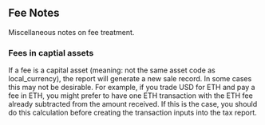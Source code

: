 ## Fee Notes
Miscellaneous notes on fee treatment.

### Fees in captial assets
If a fee is a capital asset (meaning: not the same asset code as local_currency), the report will generate a new sale record. In some cases this may not be desirable. For example, if you trade USD for ETH and pay a fee in ETH, you might prefer to have one ETH transaction with the ETH fee already subtracted from the amount received. If this is the case, you should do this calculation before creating the transaction inputs into the tax report.
